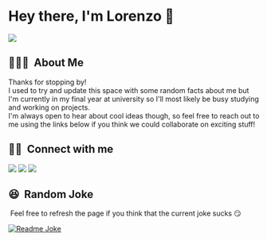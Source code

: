 # Hey there, I'm Lorenzo 👋

<img src="https://i.giphy.com/media/ASd0Ukj0y3qMM/giphy.webp" />

## 👨🏻‍💻 &nbsp;About Me

Thanks for stopping by!\
I used to try and update this space with some random facts about me but I'm currently in my final year at university so I'll most likely be busy studying and working on projects.\
I'm always open to hear about cool ideas though, so feel free to reach out to me using the links below if you think we could collaborate on exciting stuff!

<!--
<p align="center">
<a href="https://github.com/AVS1508">
  <img height="180em" src="https://github-readme-stats.vercel.app/api?username=lorenzoverardo&theme=dark&show_icons=true&include_all_commits=true&count_private=true" />
  <img height="180em" src="https://github-readme-stats.vercel.app/api/top-langs/?username=lorenzoverardo&layout=compact&theme=dark" />
</a>
</p>
-->

## 🤝🏻 &nbsp;Connect with me

<a href="https://lorenzoverardo.me"><img src="https://img.shields.io/badge/-lorenzoverardo.me-364B71?style=flat-square&logo=Google-Chrome&logoColor=white"/></a>
<a href="https://linkedin.com/in/lorenzoverardo/"><img src="https://img.shields.io/badge/-Lorenzo%20Verardo-0077B5?style=flat-square&logo=Linkedin&logoColor=white"/></a>
<a href="mailto:lorenzo.verardo@outlook.it"><img src="https://img.shields.io/badge/-lorenzo.verardo@outlook.it-0072C6?style=flat-square&logo=Microsoft-Outlook&logoColor=white"/></a>
<!--<img align="right" src="https://views.whatilearened.today/views/github/lorenzoverardo/lorenzoverardo.svg"/>-->
<!--<img align="right" src="http://hits.dwyl.com/lorenzoverardo/lorenzoverardo.svg"/>-->

## 😆 &nbsp;Random Joke

<p>&nbsp;Feel free to refresh the page if you think that the current joke sucks 😏</p>
<a href="https://readme-jokes.lorenzoverardo.vercel.app"><img src="https://readme-jokes.lorenzoverardo.vercel.app/api" alt="Readme Joke"></a>

<!--
**lorenzoverardo/lorenzoverardo** is a ✨ _special_ ✨ repository because its `README.md` (this file) appears on your GitHub profile.

Here are some ideas to get you started:

- 🔭 I’m currently working on ...
- 🌱 I’m currently learning ...
- 👯 I’m looking to collaborate on ...
- 🤔 I’m looking for help with ...
- 💬 Ask me about ...
- 📫 How to reach me: ...
- 😄 Pronouns: ...
- ⚡ Fun fact: ...
-->
